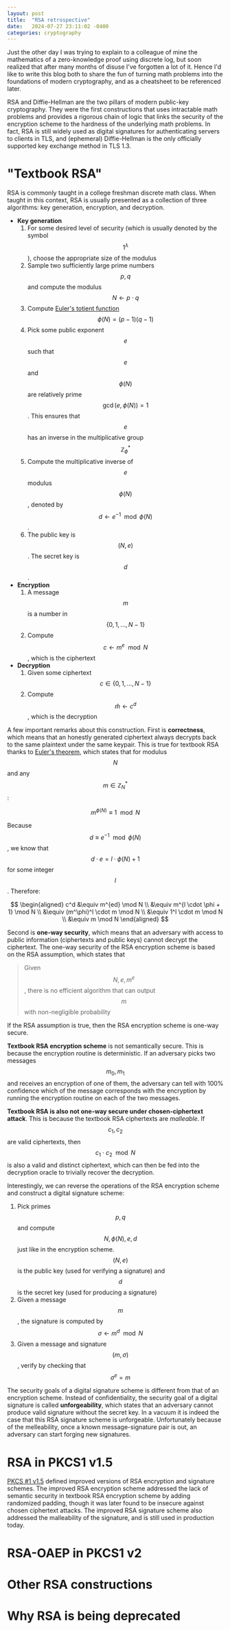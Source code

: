 ```yaml
---
layout: post
title:  "RSA retrospective"
date:   2024-07-27 23:11:02 -0400
categories: cryptography
---
```


Just the other day I was trying to explain to a colleague of mine the mathematics of a zero-knowledge proof using discrete log, but soon realized that after many months of disuse I've forgotten a lot of it. Hence I'd like to write this blog both to share the fun of turning math problems into the foundations of modern cryptography, and as a cheatsheet to be referenced later.

RSA and Diffie-Hellman are the two pillars of modern public-key cryptography. They were the first constructions that uses intractable math problems and provides a rigorous chain of logic that links the security of the encryption scheme to the hardness of the underlying math problems. In fact, RSA is still widely used as digital signatures for authenticating servers to clients in TLS, and (ephemeral) Diffie-Hellman is the only officially supported key exchange method in TLS 1.3.

# "Textbook RSA"
RSA is commonly taught in a college freshman discrete math class. When taught in this context, RSA is usually presented as a collection of three algorithms: key generation, encryption, and decryption.

- **Key generation**
    1. For some desired level of security (which is usually denoted by the symbol $$1^\lambda$$), choose the appropriate size of the modulus
    2. Sample two sufficiently large prime numbers $$p, q$$ and compute the modulus $$N \leftarrow p \cdot q$$
    3. Compute [Euler's totient function](https://en.wikipedia.org/wiki/Euler%27s_totient_function) $$\phi(N) = (p-1)(q-1)$$
    4. Pick some public exponent $$e$$ such that $$e$$ and $$\phi(N)$$ are relatively prime $$\gcd(e, \phi(N)) = 1$$. This ensures that $$e$$ has an inverse in the multiplicative group $$\mathbb{Z}_\phi^\ast$$
    5. Compute the multiplicative inverse of $$e$$ modulus $$\phi(N)$$, denoted by $$d \leftarrow e^{-1} \mod \phi(N)$$.
    6. The public key is $$(N, e)$$. The secret key is $$d$$.
- **Encryption**
    1. A message $$m$$ is a number in $$\{0, 1, \ldots, N-1\}$$
    2. Compute $$c \leftarrow m^e \mod N$$, which is the ciphertext 
- **Decryption**
    1. Given some ciphertext $$c \in \{0, 1, \ldots, N-1\}$$
    2. Compute $$\hat{m} \leftarrow c^d$$, which is the decryption

A few important remarks about this construction. First is **correctness**, which means that an honestly generated ciphertext always decrypts back to the same plaintext under the same keypair. This is true for textbook RSA thanks to [Euler's theorem](https://en.wikipedia.org/wiki/Euler%27s_totient_function#Euler's_theorem), which states that for modulus $$N$$ and any $$m \in \mathbb{Z}_N^\ast$$:

$$
m^{\phi(N)} \equiv 1 \mod N
$$

Because $$d \equiv e^{-1} \mod \phi(N)$$, we know that $$d \cdot e = l \cdot \phi(N) + 1$$ for some integer $$l$$. Therefore:

$$
\begin{aligned}
c^d &\equiv m^{ed} \mod N \\
&\equiv m^{l \cdot \phi + 1} \mod N \\
&\equiv (m^\phi)^l \cdot m \mod N \\
&\equiv 1^l \cdot m \mod N \\
&\equiv m \mod N
\end{aligned}
$$

Second is **one-way security**, which means that an adversary with access to public information (ciphertexts and public keys) cannot decrypt the ciphertext. The one-way security of the RSA encryption scheme is based on the RSA assumption, which states that

> Given $$N, e, m^e$$, there is no efficient algorithm that can output $$m$$ with non-negligible probability

If the RSA assumption is true, then the RSA encryption scheme is one-way secure. 

**Textbook RSA encryption scheme** is not semantically secure. This is because the encryption routine is deterministic. If an adversary picks two messages $$m_0, m_1$$ and receives an encryption of one of them, the adversary can tell with 100% confidence which of the message corresponds with the encryption by running the encryption routine on each of the two messages.

**Textbook RSA is also not one-way secure under chosen-ciphertext attack**. This is because the textbook RSA ciphertexts are *malleable*. If $$c_1, c_2$$ are valid ciphertexts, then $$c_1 \cdot c_2 \mod N$$ is also a valid and distinct ciphertext, which can then be fed into the decryption oracle to trivially recover the decryption.

Interestingly, we can reverse the operations of the RSA encryption scheme and construct a digital signature scheme:

1. Pick primes $$p, q$$ and compute $$N, \phi(N), e, d$$ just like in the encryption scheme. $$(N, e)$$ is the public key (used for verifying a signature) and $$d$$ is the secret key (used for producing a signature)
2. Given a message $$m$$, the signature is computed by $$\sigma \leftarrow m^d \mod N$$
3. Given a message and signature $$(m, \sigma)$$, verify by checking that $$\sigma^e = m$$

The security goals of a digital signature scheme is different from that of an encryption scheme. Instead of confidentiality, the security goal of a digital signature is called **unforgeability**, which states that an adversary cannot produce valid signature without the secret key. In a vacuum it is indeed the case that this RSA signature scheme is unforgeable. Unfortunately because of the melleability, once a known message-signature pair is out, an adversary can start forging new signatures.

# RSA in PKCS1 v1.5
[PKCS #1 v1.5](https://datatracker.ietf.org/doc/html/rfc2313) defined improved versions of RSA encryption and signature schemes. The improved RSA encryption scheme addressed the lack of semantic security in textbook RSA encryption scheme by adding randomized padding, though it was later found to be insecure against chosen ciphertext attacks. The improved RSA signature scheme also addressed the malleability of the signature, and is still used in production today.

# RSA-OAEP in PKCS1 v2

# Other RSA constructions

# Why RSA is being deprecated